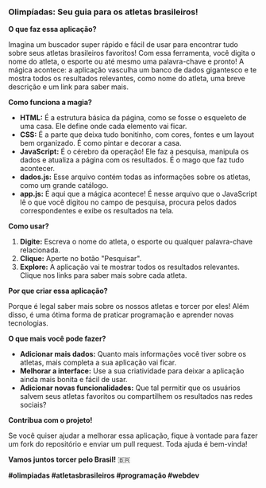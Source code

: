 ###  **Olimpíadas: Seu guia para os atletas brasileiros!**

**O que faz essa aplicação?**

Imagina um buscador super rápido e fácil de usar para encontrar tudo sobre seus atletas brasileiros favoritos! Com essa ferramenta, você digita o nome do atleta, o esporte ou até mesmo uma palavra-chave e pronto! A mágica acontece: a aplicação vasculha um banco de dados gigantesco e te mostra todos os resultados relevantes, como nome do atleta, uma breve descrição e um link para saber mais. 

**Como funciona a magia?**

* **HTML:** É a estrutura básica da página, como se fosse o esqueleto de uma casa. Ele define onde cada elemento vai ficar.
* **CSS:** É a parte que deixa tudo bonitinho, com cores, fontes e um layout bem organizado. É como pintar e decorar a casa.
* **JavaScript:** É o cérebro da operação! Ele faz a pesquisa, manipula os dados e atualiza a página com os resultados. É o mago que faz tudo acontecer.
* **dados.js:** Esse arquivo contém todas as informações sobre os atletas, como um grande catálogo.
* **app.js:** É aqui que a mágica acontece! É nesse arquivo que o JavaScript lê o que você digitou no campo de pesquisa, procura pelos dados correspondentes e exibe os resultados na tela.

**Como usar?**

1. **Digite:** Escreva o nome do atleta, o esporte ou qualquer palavra-chave relacionada.
2. **Clique:** Aperte no botão "Pesquisar".
3. **Explore:** A aplicação vai te mostrar todos os resultados relevantes. Clique nos links para saber mais sobre cada atleta.

**Por que criar essa aplicação?**

Porque é legal saber mais sobre os nossos atletas e torcer por eles! Além disso, é uma ótima forma de praticar programação e aprender novas tecnologias.

**O que mais você pode fazer?**

* **Adicionar mais dados:** Quanto mais informações você tiver sobre os atletas, mais completa a sua aplicação vai ficar.
* **Melhorar a interface:** Use a sua criatividade para deixar a aplicação ainda mais bonita e fácil de usar.
* **Adicionar novas funcionalidades:** Que tal permitir que os usuários salvem seus atletas favoritos ou compartilhem os resultados nas redes sociais?

**Contribua com o projeto!**

Se você quiser ajudar a melhorar essa aplicação, fique à vontade para fazer um fork do repositório e enviar um pull request. Toda ajuda é bem-vinda!

**Vamos juntos torcer pelo Brasil!** 🇧🇷

**#olimpiadas #atletasbrasileiros #programação #webdev** 
